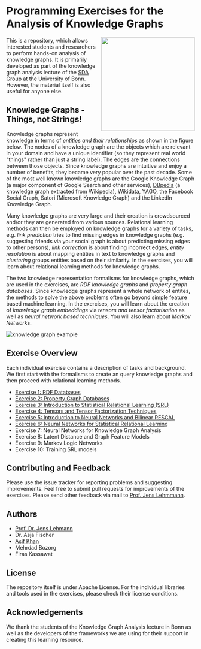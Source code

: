 # Programming Exercises for the Analysis of Knowledge Graphs

<img align="right" src="http://sda.cs.uni-bonn.de/wp-content/uploads/2017/10/Smart-Data-Analytics.png" width="250px" />

This is a repository, which allows interested students and researchers to perform hands-on analysis of knowledge graphs. It is primarily developed as part of the knowledge graph analysis lecture of the [SDA Group](http://sda.tech) at the University of Bonn. However, the material itself is also useful for anyone else.

## Knowledge Graphs - Things, not Strings!

Knowledge graphs represent knowledge in terms of *entities and their relationships* as shown in the figure below. The nodes of a knowledge graph are the objects which are relevant in your domain and have a unique identifier (so they represent real world "things" rather than just a string label). The edges are the connections between those objects. Since knowledge graphs are intuitive and enjoy a number of benefits, they became very popular over the past decade. Some of the most well known knowledge graphs are the Google Knowledge Graph (a major component of Google Search and other services), [DBpedia](http://dbpedia.org) (a knowledge graph extracted from Wikipedia), Wikidata, YAGO, the Facebook Social Graph, Satori (Microsoft Knowledge Graph) and the LinkedIn Knowledge Graph.

Many knowledge graphs are very large and their creation is crowdsourced and/or they are generated from various sources. Relational learning methods can then be employed on knowledge graphs for a variety of tasks, e.g. *link prediction* tries to find missing edges in knowledge graphs (e.g. suggesting friends via your social graph is about predicting missing edges to other persons), *link correction* is about finding incorrect edges, *entity resolution* is about mapping entities in text to knowledge graphs and *clustering* groups entities based on their similarity. In the exercises, you will learn about relational learning methods for knowledge graphs.

The two knowledge representation formalisms for knowledge graphs, which are used in the exercises, are *RDF knowledge graphs* and *property graph databases*. Since knowledge graphs represent a whole network of entites, the methods to solve the above problems often go beyond simple feature based machine learning. In the exercises, you will learn about the creation of *knowledge graph embeddings* via *tensors and tensor factorisation* as well as *neural network based techniques*. You will also learn about *Markov Networks*.  
 
![knowledge graph example](https://raw.githubusercontent.com/SmartDataAnalytics/Knowledge-Graph-Analysis-Programming-Exercises/master/Material/kg-example.png "knowledge graph example")

## Exercise Overview

Each individual exercise contains a description of tasks and background. We first start with the formalisms to create an query knowledge graphs and then proceed with relational learning methods.

* [Exercise 1:  RDF Databases](https://github.com/SmartDataAnalytics/Knowledge-Graph-Analysis-Programming-Exercises/tree/master/Exercise_01)
* [Exercise 2: Property Graph Databases](https://github.com/SmartDataAnalytics/Knowledge-Graph-Analysis-Programming-Exercises/tree/master/Exercise_02)
* [Exercise 3: Introduction to Statistical Relational Learning (SRL)](https://github.com/SmartDataAnalytics/Knowledge-Graph-Analysis-Programming-Exercises/tree/master/Exercise_03)
* [Exercise 4: Tensors and Tensor Factorization Techniques](https://github.com/SmartDataAnalytics/Knowledge-Graph-Analysis-Programming-Exercises/tree/master/Exercise_04)
* [Exercise 5: Introduction to Neural Networks and Bilinear RESCAL](https://github.com/SmartDataAnalytics/Knowledge-Graph-Analysis-Programming-Exercises/tree/master/Exercise_05)
* [Exercise 6: Neural Networks for Statistical Relational Learning](https://github.com/SmartDataAnalytics/Knowledge-Graph-Analysis-Programming-Exercises/tree/master/Exercise_06)
* Exercise 7: Neural Networks for Knowledge Graph Analysis
* Exercise 8: Latent Distance and Graph Feature Models	
* Exercise 9: Markov Logic Networks
* Exercise 10: Training SRL models

## Contributing and Feedback

Please use the issue tracker for reporting problems and suggesting improvements. Feel free to submit pull requests for improvements of the exercises. Please send other feedback via mail to [Prof. Jens Lehmmann](http://jens-lehmann.org).

## Authors

* [Prof. Dr. Jens Lehmann](http://jens-lehmann.org/)
* Dr. Asja Fischer
* [Asif Khan](https://sites.google.com/view/mak4086)
* Mehrdad Bozorg
* Firas Kassawat

## License

The repository itself is under Apache License. For the individual libraries and tools used in the exercises, please check their license conditions.

## Acknowledgements

We thank the students of the Knowledge Graph Analysis lecture in Bonn as well as the developers of the frameworks we are using for their support in creating this learning resource.
 
